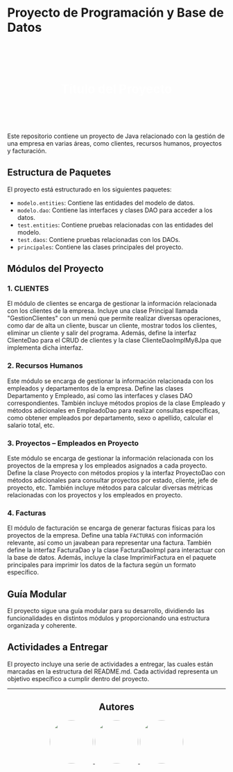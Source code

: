 # Proyecto de Programación y Base de Datos

<div style="background-image: url('https://github.com/ddpm24/RepasoGithub/blob/main/otros/fotos/Fondo_1.png'); background-size: cover; padding: 50px 0;">
    <h1 style="text-align: center; color: white;">Título del Proyecto</h1>
</div>

Este repositorio contiene un proyecto de Java relacionado con la gestión de una empresa en varias áreas, como clientes, recursos humanos, proyectos y facturación.

## Estructura de Paquetes

El proyecto está estructurado en los siguientes paquetes:

- `modelo.entities`: Contiene las entidades del modelo de datos.
- `modelo.dao`: Contiene las interfaces y clases DAO para acceder a los datos.
- `test.entities`: Contiene pruebas relacionadas con las entidades del modelo.
- `test.daos`: Contiene pruebas relacionadas con los DAOs.
- `principales`: Contiene las clases principales del proyecto.

## Módulos del Proyecto

### 1. CLIENTES

El módulo de clientes se encarga de gestionar la información relacionada con los clientes de la empresa. Incluye una clase Principal llamada "GestionClientes" con un menú que permite realizar diversas operaciones, como dar de alta un cliente, buscar un cliente, mostrar todos los clientes, eliminar un cliente y salir del programa. Además, define la interfaz ClienteDao para el CRUD de clientes y la clase ClienteDaoImplMy8Jpa que implementa dicha interfaz.

### 2. Recursos Humanos

Este módulo se encarga de gestionar la información relacionada con los empleados y departamentos de la empresa. Define las clases Departamento y Empleado, así como las interfaces y clases DAO correspondientes. También incluye métodos propios de la clase Empleado y métodos adicionales en EmpleadoDao para realizar consultas específicas, como obtener empleados por departamento, sexo o apellido, calcular el salario total, etc.

### 3. Proyectos – Empleados en Proyecto

Este módulo se encarga de gestionar la información relacionada con los proyectos de la empresa y los empleados asignados a cada proyecto. Define la clase Proyecto con métodos propios y la interfaz ProyectoDao con métodos adicionales para consultar proyectos por estado, cliente, jefe de proyecto, etc. También incluye métodos para calcular diversas métricas relacionadas con los proyectos y los empleados en proyecto.

### 4. Facturas

El módulo de facturación se encarga de generar facturas físicas para los proyectos de la empresa. Define una tabla `FACTURAS` con información relevante, así como un javabean para representar una factura. También define la interfaz FacturaDao y la clase FacturaDaoImpl para interactuar con la base de datos. Además, incluye la clase ImprimirFactura en el paquete principales para imprimir los datos de la factura según un formato específico.

## Guía Modular

El proyecto sigue una guía modular para su desarrollo, dividiendo las funcionalidades en distintos módulos y proporcionando una estructura organizada y coherente.

## Actividades a Entregar

El proyecto incluye una serie de actividades a entregar, las cuales están marcadas en la estructura del README.md. Cada actividad representa un objetivo específico a cumplir dentro del proyecto.

---



 <h2 align="center">Autores</h2>
<div align="center">
    <a href="https://github.com/ddpm24">
        <img src="https://avatars.githubusercontent.com/u/148397340?s=96&v=4" width="100px" height="100px" style="border-radius: 50%;">
    </a>
    <a href="https://github.com/DiegoMartzG">
        <img src="https://avatars.githubusercontent.com/u/150907836?v=4" width="100px" height="100px" style="border-radius: 50%;">
    </a>
    <a href="https://github.com/rubenperaita">
        <img src="https://avatars.githubusercontent.com/u/72934096?v=4" width="100px" height="100px" style="border-radius: 50%;">
    </a>
</div>


